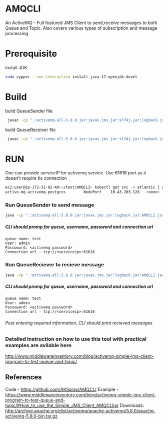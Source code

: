 # AMQCLI
An ActiveMQ - Full featured JMS Client to  send,receive messages to both Queue and Topic.  Also covers various types of subscription and message processing

# Prerequisite 
Install JDK 
```sh
sudo zypper --non-interactive install java-17-openjdk-devel
```
# Build

build QueueSender file
```sh
 javac -cp ".:activemq-all-5.8.0.jar:javax.jms.jar:slf4j.jar:logback.jar" QueueSender.java
 ```
 build QueueReceiver file
```sh
 javac -cp ".:activemq-all-5.8.0.jar:javax.jms.jar:slf4j.jar:logback.jar" QueueReceiver.java
 ```
 # RUN


One can provide serviceIP for activemq service. Use 61616 port as it doesn't require tls connection
 ```sh
ec2-user@ip-172-31-92-40:~/test/AMQCLI> kubectl get svc -n atlantic | grep activemq
active-mq-activemq-postgres        NodePort    10.43.203.128   <none>        80:31453/TCP,443:30762/TCP,8161:32146/TCP,61714:32167/TCP,5672:30895/TCP,61613:32723/TCP,61616:31669/TCP,1883:32608/TCP   2d
  ```
### Run QueueSender to send message
 ```sh
 java -cp ".:activemq-all-5.8.0.jar:javax.jms.jar:logback.jar:AMQCLI.jar"  QueueSender
  ```
 ##### CLI should promp for queue, username, password and connection url 
 ###
 ```
queue name: test
User: admin
Passoward: <activemq password>
Connection url - tcp://<serviceip>:61616
 ```
### Run QueueReciever to recieve message
 ```sh
 java -cp ".:activemq-all-5.8.0.jar:javax.jms.jar:logback.jar:AMQCLI.jar"  QueueReciever
  ```
 ##### CLI should promp for queue, username, password and connection url 
 ###
 ```
queue name: test
User: admin
Passoward: <activemq password>
Connection url - tcp://<serviceip>:61616
 ```
###### Post entering required information, CLI should print recieved messages 

### Detailed Instruction on how to use this tool with practical examples are avilable here
http://www.middlewareinventory.com/blog/activemq-simple-jms-client-program-to-test-queue-and-topic/

## References
Code - https://github.com/AKSarav/AMQCLI
Example - https://www.middlewareinventory.com/blog/activemq-simple-jms-client-program-to-test-queue-and-topic/#How_to_use_the_Simple_JMS_Client_AMQCLIjar
Downloads: http://archive.apache.org/dist/activemq/apache-activemq/5.8.0/apache-activemq-5.8.0-bin.tar.gz
